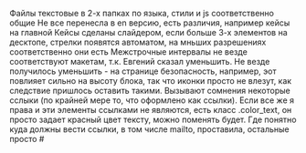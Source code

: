 Файлы текстовые в 2-х папках по языка, стили и js соответственно общие
Не все перенесла в en версию, есть различия, например кейсы на главной
Кейсы сделаны слайдером, если больше 3-х элементов на десктопе, стрелки появятся автоматом, на мньших разрешениях соответственно они есть
Межстрочные интервалы не везде соответствуют макетам, т.к. Евгений сказал уменьшить. Не везде получилось уменьшить - на странице безопасность, например, эот повлияет сильно на высоту блока, так что иконки просто не влезут, как следствие пришлось оставить такими.
Вызывают сомнения некоторые сслыки (по крайней мере то, что оформлено как ссылки). Если все же я права и эти элементы ссылками не являются, есть класс .color_text, он просто задает красный цвет тексту, можно поменять будет.
Где понятно куда должны вести ссылки, в том числе mailto, проставила, остальные просто #